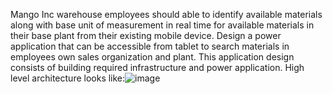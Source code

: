 Mango Inc warehouse employees should able to identify available materials along with base unit of measurement in real time for available materials in their base plant from their existing mobile device. Design a power application that can be accessible from tablet to search materials in employees own sales organization and plant. This application design consists of building required infrastructure and power application. High level architecture looks like:![image](https://user-images.githubusercontent.com/45843990/114217545-2b085600-991d-11eb-926f-3b79b04ebc5e.png)

